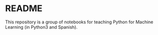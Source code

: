 # README

This repository is a group of notebooks for teaching Python for 
Machine Learning (in Python3 and Spanish).
